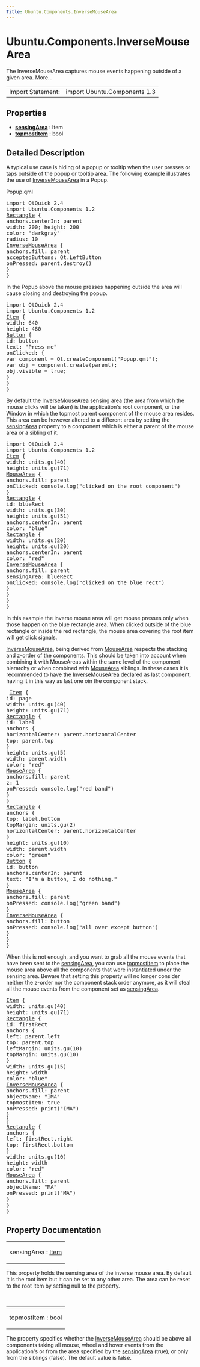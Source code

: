 ```yaml
---
Title: Ubuntu.Components.InverseMouseArea
---
```


# Ubuntu.Components.InverseMouseArea

<span class="subtitle"></span>
<!-- $$$InverseMouseArea-brief -->
<p>The InverseMouseArea captures mouse events happening outside of a given area. More...</p>
<!-- @@@InverseMouseArea -->
<table class="alignedsummary">
<tr><td class="memItemLeft rightAlign topAlign"> Import Statement:</td><td class="memItemRight bottomAlign"> import Ubuntu.Components 1.3</td></tr></table><ul>
</ul>
<h2 id="properties">Properties</h2>
<ul>
<li class="fn"><b><b><a href="#sensingArea-prop">sensingArea</a></b></b> : Item</li>
<li class="fn"><b><b><a href="#topmostItem-prop">topmostItem</a></b></b> : bool</li>
</ul>
<!-- $$$InverseMouseArea-description -->
<h2 id="details">Detailed Description</h2>
</p>
<p>A typical use case is hiding of a popup or tooltip when the user presses or taps outside of the popup or tooltip area. The following example illustrates the use of <a href="index.html">InverseMouseArea</a> in a Popup.</p>
<p>Popup.qml</p>
<pre class="qml">import QtQuick 2.4
import Ubuntu.Components 1.2
<span class="type"><a href="../sdk-14.10/QtQuick.Rectangle.md">Rectangle</a></span> {
<span class="name">anchors</span>.centerIn: <span class="name">parent</span>
<span class="name">width</span>: <span class="number">200</span>; <span class="name">height</span>: <span class="number">200</span>
<span class="name">color</span>: <span class="string">&quot;darkgray&quot;</span>
<span class="name">radius</span>: <span class="number">10</span>
<span class="type"><a href="index.html">InverseMouseArea</a></span> {
<span class="name">anchors</span>.fill: <span class="name">parent</span>
<span class="name">acceptedButtons</span>: <span class="name">Qt</span>.<span class="name">LeftButton</span>
<span class="name">onPressed</span>: <span class="name">parent</span>.<span class="name">destroy</span>()
}
}</pre>
<p>In the Popup above the mouse presses happening outside the area will cause closing and destroying the popup.</p>
<pre class="qml">import QtQuick 2.4
import Ubuntu.Components 1.2
<span class="type"><a href="../sdk-14.10/QtQuick.Item.md">Item</a></span> {
<span class="name">width</span>: <span class="number">640</span>
<span class="name">height</span>: <span class="number">480</span>
<span class="type"><a href="Ubuntu.Components.Button.md">Button</a></span> {
<span class="name">id</span>: <span class="name">button</span>
<span class="name">text</span>: <span class="string">&quot;Press me&quot;</span>
<span class="name">onClicked</span>: {
var <span class="name">component</span> = <span class="name">Qt</span>.<span class="name">createComponent</span>(<span class="string">&quot;Popup.qml&quot;</span>);
var <span class="name">obj</span> = <span class="name">component</span>.<span class="name">create</span>(<span class="name">parent</span>);
<span class="name">obj</span>.<span class="name">visible</span> <span class="operator">=</span> <span class="number">true</span>;
}
}
}</pre>
<p>By default the <a href="index.html">InverseMouseArea</a> sensing area (the area from which the mouse clicks will be taken) is the application's root component, or the Window in which the topmost parent component of the mouse area resides. This area can be however altered to a different area by setting the <a href="#sensingArea-prop">sensingArea</a> property to a component which is either a parent of the mouse area or a sibling of it.</p>
<pre class="qml">import QtQuick 2.4
import Ubuntu.Components 1.2
<span class="type"><a href="../sdk-14.10/QtQuick.Item.md">Item</a></span> {
<span class="name">width</span>: <span class="name">units</span>.<span class="name">gu</span>(<span class="number">40</span>)
<span class="name">height</span>: <span class="name">units</span>.<span class="name">gu</span>(<span class="number">71</span>)
<span class="type"><a href="../sdk-14.10/QtQuick.MouseArea.md">MouseArea</a></span> {
<span class="name">anchors</span>.fill: <span class="name">parent</span>
<span class="name">onClicked</span>: <span class="name">console</span>.<span class="name">log</span>(<span class="string">&quot;clicked on the root component&quot;</span>)
}
<span class="type"><a href="../sdk-14.10/QtQuick.Rectangle.md">Rectangle</a></span> {
<span class="name">id</span>: <span class="name">blueRect</span>
<span class="name">width</span>: <span class="name">units</span>.<span class="name">gu</span>(<span class="number">30</span>)
<span class="name">height</span>: <span class="name">units</span>.<span class="name">gu</span>(<span class="number">51</span>)
<span class="name">anchors</span>.centerIn: <span class="name">parent</span>
<span class="name">color</span>: <span class="string">&quot;blue&quot;</span>
<span class="type"><a href="../sdk-14.10/QtQuick.Rectangle.md">Rectangle</a></span> {
<span class="name">width</span>: <span class="name">units</span>.<span class="name">gu</span>(<span class="number">20</span>)
<span class="name">height</span>: <span class="name">units</span>.<span class="name">gu</span>(<span class="number">20</span>)
<span class="name">anchors</span>.centerIn: <span class="name">parent</span>
<span class="name">color</span>: <span class="string">&quot;red&quot;</span>
<span class="type"><a href="index.html">InverseMouseArea</a></span> {
<span class="name">anchors</span>.fill: <span class="name">parent</span>
<span class="name">sensingArea</span>: <span class="name">blueRect</span>
<span class="name">onClicked</span>: <span class="name">console</span>.<span class="name">log</span>(<span class="string">&quot;clicked on the blue rect&quot;</span>)
}
}
}
}</pre>
<p>In this example the inverse mouse area will get mouse presses only when those happen on the blue rectangle area. When clicked outside of the blue rectangle or inside the red rectangle, the mouse area covering the root item will get click signals.</p>
<p><a href="index.html">InverseMouseArea</a>, being derived from <a href="../sdk-14.10/QtQuick.MouseArea.md">MouseArea</a> respects the stacking and z-order of the components. This should be taken into account when combining it with MouseAreas within the same level of the component hierarchy or when combined with <a href="../sdk-14.10/QtQuick.MouseArea.md">MouseArea</a> siblings. In these cases it is recommended to have the <a href="index.html">InverseMouseArea</a> declared as last component, having it in this way as last one oin the component stack.</p>
<pre class="qml"> <span class="type"><a href="../sdk-14.10/QtQuick.Item.md">Item</a></span> {
<span class="name">id</span>: <span class="name">page</span>
<span class="name">width</span>: <span class="name">units</span>.<span class="name">gu</span>(<span class="number">40</span>)
<span class="name">height</span>: <span class="name">units</span>.<span class="name">gu</span>(<span class="number">71</span>)
<span class="type"><a href="../sdk-14.10/QtQuick.Rectangle.md">Rectangle</a></span> {
<span class="name">id</span>: <span class="name">label</span>
<span class="type">anchors</span> {
<span class="name">horizontalCenter</span>: <span class="name">parent</span>.<span class="name">horizontalCenter</span>
<span class="name">top</span>: <span class="name">parent</span>.<span class="name">top</span>
}
<span class="name">height</span>: <span class="name">units</span>.<span class="name">gu</span>(<span class="number">5</span>)
<span class="name">width</span>: <span class="name">parent</span>.<span class="name">width</span>
<span class="name">color</span>: <span class="string">&quot;red&quot;</span>
<span class="type"><a href="../sdk-14.10/QtQuick.MouseArea.md">MouseArea</a></span> {
<span class="name">anchors</span>.fill: <span class="name">parent</span>
<span class="name">z</span>: <span class="number">1</span>
<span class="name">onPressed</span>: <span class="name">console</span>.<span class="name">log</span>(<span class="string">&quot;red band&quot;</span>)
}
}
<span class="type"><a href="../sdk-14.10/QtQuick.Rectangle.md">Rectangle</a></span> {
<span class="type">anchors</span> {
<span class="name">top</span>: <span class="name">label</span>.<span class="name">bottom</span>
<span class="name">topMargin</span>: <span class="name">units</span>.<span class="name">gu</span>(<span class="number">2</span>)
<span class="name">horizontalCenter</span>: <span class="name">parent</span>.<span class="name">horizontalCenter</span>
}
<span class="name">height</span>: <span class="name">units</span>.<span class="name">gu</span>(<span class="number">10</span>)
<span class="name">width</span>: <span class="name">parent</span>.<span class="name">width</span>
<span class="name">color</span>: <span class="string">&quot;green&quot;</span>
<span class="type"><a href="Ubuntu.Components.Button.md">Button</a></span> {
<span class="name">id</span>: <span class="name">button</span>
<span class="name">anchors</span>.centerIn: <span class="name">parent</span>
<span class="name">text</span>: <span class="string">&quot;I'm a button, I do nothing.&quot;</span>
}
<span class="type"><a href="../sdk-14.10/QtQuick.MouseArea.md">MouseArea</a></span> {
<span class="name">anchors</span>.fill: <span class="name">parent</span>
<span class="name">onPressed</span>: <span class="name">console</span>.<span class="name">log</span>(<span class="string">&quot;green band&quot;</span>)
}
<span class="type"><a href="index.html">InverseMouseArea</a></span> {
<span class="name">anchors</span>.fill: <span class="name">button</span>
<span class="name">onPressed</span>: <span class="name">console</span>.<span class="name">log</span>(<span class="string">&quot;all over except button&quot;</span>)
}
}
}</pre>
<p>When this is not enough, and you want to grab all the mouse events that have been sent to the <a href="#sensingArea-prop">sensingArea</a>, you can use <a href="#topmostItem-prop">topmostItem</a> to place the mouse area above all the components that were instantiated under the sensing area. Beware that setting this property will no longer consider neither the z-order nor the component stack order anymore, as it will steal all the mouse events from the component set as <a href="#sensingArea-prop">sensingArea</a>.</p>
<pre class="qml"><span class="type"><a href="../sdk-14.10/QtQuick.Item.md">Item</a></span> {
<span class="name">width</span>: <span class="name">units</span>.<span class="name">gu</span>(<span class="number">40</span>)
<span class="name">height</span>: <span class="name">units</span>.<span class="name">gu</span>(<span class="number">71</span>)
<span class="type"><a href="../sdk-14.10/QtQuick.Rectangle.md">Rectangle</a></span> {
<span class="name">id</span>: <span class="name">firstRect</span>
<span class="type">anchors</span> {
<span class="name">left</span>: <span class="name">parent</span>.<span class="name">left</span>
<span class="name">top</span>: <span class="name">parent</span>.<span class="name">top</span>
<span class="name">leftMargin</span>: <span class="name">units</span>.<span class="name">gu</span>(<span class="number">10</span>)
<span class="name">topMargin</span>: <span class="name">units</span>.<span class="name">gu</span>(<span class="number">10</span>)
}
<span class="name">width</span>: <span class="name">units</span>.<span class="name">gu</span>(<span class="number">15</span>)
<span class="name">height</span>: <span class="name">width</span>
<span class="name">color</span>: <span class="string">&quot;blue&quot;</span>
<span class="type"><a href="index.html">InverseMouseArea</a></span> {
<span class="name">anchors</span>.fill: <span class="name">parent</span>
<span class="name">objectName</span>: <span class="string">&quot;IMA&quot;</span>
<span class="name">topmostItem</span>: <span class="number">true</span>
<span class="name">onPressed</span>: <span class="name">print</span>(<span class="string">&quot;IMA&quot;</span>)
}
}
<span class="type"><a href="../sdk-14.10/QtQuick.Rectangle.md">Rectangle</a></span> {
<span class="type">anchors</span> {
<span class="name">left</span>: <span class="name">firstRect</span>.<span class="name">right</span>
<span class="name">top</span>: <span class="name">firstRect</span>.<span class="name">bottom</span>
}
<span class="name">width</span>: <span class="name">units</span>.<span class="name">gu</span>(<span class="number">10</span>)
<span class="name">height</span>: <span class="name">width</span>
<span class="name">color</span>: <span class="string">&quot;red&quot;</span>
<span class="type"><a href="../sdk-14.10/QtQuick.MouseArea.md">MouseArea</a></span> {
<span class="name">anchors</span>.fill: <span class="name">parent</span>
<span class="name">objectName</span>: <span class="string">&quot;MA&quot;</span>
<span class="name">onPressed</span>: <span class="name">print</span>(<span class="string">&quot;MA&quot;</span>)
}
}
}</pre>
<!-- @@@InverseMouseArea -->
<h2>Property Documentation</h2>
<!-- $$$sensingArea -->
<table class="qmlname"><tr valign="top" id="sensingArea-prop"><td class="tblQmlPropNode"><p><span class="name">sensingArea</span> : <span class="type"><a href="../sdk-14.10/QtQuick.Item.md">Item</a></span></p></td></tr></table><p>This property holds the sensing area of the inverse mouse area. By default it is the root item but it can be set to any other area. The area can be reset to the root item by setting null to the property.</p>
<!-- @@@sensingArea -->
<br/>
<!-- $$$topmostItem -->
<table class="qmlname"><tr valign="top" id="topmostItem-prop"><td class="tblQmlPropNode"><p><span class="name">topmostItem</span> : <span class="type">bool</span></p></td></tr></table><p>The property specifies whether the <a href="index.html">InverseMouseArea</a> should be above all components taking all mouse, wheel and hover events from the application's or from the area specified by the <a href="#sensingArea-prop">sensingArea</a> (true), or only from the siblings (false). The default value is false.</p>
<!-- @@@topmostItem -->
<br/>
